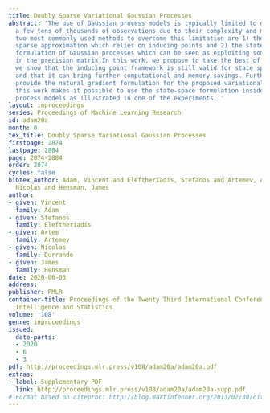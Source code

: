 ```yaml
---
title: Doubly Sparse Variational Gaussian Processes
abstract: 'The use of Gaussian process models is typically limited to datasets with
  a few tens of thousands of observations due to their complexity and memory footprint.The
  two most commonly used methods to overcome this limitation are 1) the variational
  sparse approximation which relies on inducing points and 2) the state-space equivalent
  formulation of Gaussian processes which can be seen as exploiting some sparsity
  in the precision matrix.In this work, we propose to take the best of both worlds:
  we show that the inducing point framework is still valid for state space models
  and that it can bring further computational and memory savings. Furthermore, we
  provide the natural gradient formulation for the proposed variational parameterisation.Finally,
  this work makes it possible to use the state-space formulation inside deep Gaussian
  process models as illustrated in one of the experiments. '
layout: inproceedings
series: Proceedings of Machine Learning Research
id: adam20a
month: 0
tex_title: Doubly Sparse Variational Gaussian Processes
firstpage: 2874
lastpage: 2884
page: 2874-2884
order: 2874
cycles: false
bibtex_author: Adam, Vincent and Eleftheriadis, Stefanos and Artemev, Artem and Durrande,
  Nicolas and Hensman, James
author:
- given: Vincent
  family: Adam
- given: Stefanos
  family: Eleftheriadis
- given: Artem
  family: Artemev
- given: Nicolas
  family: Durrande
- given: James
  family: Hensman
date: 2020-06-03
address: 
publisher: PMLR
container-title: Proceedings of the Twenty Third International Conference on Artificial
  Intelligence and Statistics
volume: '108'
genre: inproceedings
issued:
  date-parts:
  - 2020
  - 6
  - 3
pdf: http://proceedings.mlr.press/v108/adam20a/adam20a.pdf
extras:
- label: Supplementary PDF
  link: http://proceedings.mlr.press/v108/adam20a/adam20a-supp.pdf
# Format based on citeproc: http://blog.martinfenner.org/2013/07/30/citeproc-yaml-for-bibliographies/
---
```

